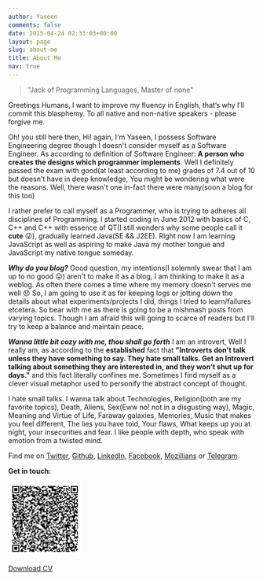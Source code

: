 ```yaml
---
author: Yaseen
comments: false
date: 2015-04-24 02:33:03+00:00
layout: page
slug: about-me
title: About Me
nav: true
---
```


<!-- <p class="banner"><img src="/images/kido.jpg" alt="Kaustav Das Modak" style="width: 250px;"></p> -->

>"Jack of Programming Languages, Master of none"

Greetings Humans, I want to improve my fluency in English, that’s why I’ll commit this blasphemy. To all native and non-native speakers - please forgive me.

Oh! you still here then, Hi! again, I'm Yaseen, I possess Software Engineering degree though I doesn't consider myself as a Software Engineer. As according to definition of Software Engineer: **A person who creates the designs which programmer implements**. Well I definitely passed the exam with good(at least according to me) grades of 7.4 out of 10 but doesn't have in deep knowledge, You might be wondering what were the reasons. Well, there wasn't one in-fact there were many(soon a blog for this too)

 I rather prefer to call myself as a Programmer, who is trying to adheres all disciplines of Programming. I started coding in June 2012 with basics of C, C++ and C++ with essence of QT(I still wonders why some people call it __cute__ :stuck_out_tongue_winking_eye:), gradually learned Java(SE && J2EE). Right now I am learning JavaScript as well as aspiring to make Java my mother tongue and JavaScript my native tongue someday.

***Why do you blog?***
Good question, my intentions(I solemnly swear that I am up to no good :stuck_out_tongue:) aren't to make it as a blog, I am thinking to make it as a weblog. As often there comes a time where my memory doesn't serves me well :disappointed: So, I am going to use it as for keeping logs or jotting down the details about what experiments/projects I did, things I tried to learn/failures etcetera. So bear with me as there is going to be a mishmash posts from varying topics. Though I am afraid this will going to scarce of readers but I'll try to keep a balance and maintain peace.

***Wanna little bit cozy with me, thou shall go forth***
I am an introvert, Well I really am, as according to the __established__ fact that **"Introverts don't talk unless they have something to say. They hate small talks. Get an Introvert talking about something they are interested in, and they won't shut up for days."** and this fact literally confines me. Sometimes I find myself as a clever visual metaphor used to personify the abstract concept of thought.

I hate small talks. I wanna talk about Technologies, Religion(both are my favorite topics), Death, Aliens, Sex(Eww no! not in a disgusting way), Magic, Meaning and Virtue of Life, Faraway galaxies, Memories, Music that makes you feel different, The lies you have told, Your flaws, What keeps up you at night, your insecurities and fear. I like people with depth, who speak with emotion from a twisted mind.

Find me on [Twitter](http://twitter.com/foxt7ot), [Github](https://github.com/foxt7ot), [LinkedIn](http://in.linkedin.com/in/foxt7ot), [Facebook](https://facebook.com/myaseenakakhan), [Mozillians](https://mozillians.org/en-US/u/foxt7ot/) or [Telegram](https://telegram.me/foxt7ot).

**Get in touch:**

![VCard QR Code](/images/vcard-qrcode.jpg)

<a href="/static/cv/Resume_Yaseen_Developer.pdf" class="button">Download CV</a>
